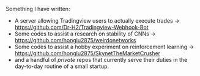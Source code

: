 Something I have written:
- A server allowing Tradingview users to actually execute trades -> https://github.com/Dr-H2/Tradingview-Webhook-Bot
- Some codes to assist a research on stability of CNNs -> https://github.com/honglu2875/weirdonetworks
- Some codes to assist a hobby experiment on reinforcement learning -> https://github.com/honglu2875/SkynetTheMarketCrusher
- and a handful of *private* repos that currently serve their duties in the day-to-day routine of a small startup.
